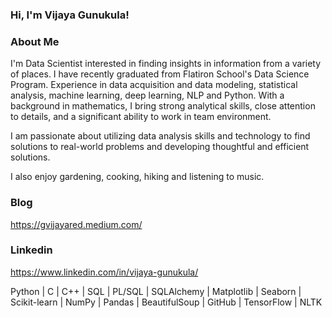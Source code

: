 ### Hi, I'm Vijaya Gunukula!

<!--
**Vijayag04/vijayag04** is a ✨ _special_ ✨ repository because its `README.md` (this file) appears on your GitHub profile.

Here are some ideas to get you started:

- 🔭 I’m currently working on ...
- 🌱 I’m currently learning ...
- 👯 I’m looking to collaborate on ...
- 🤔 I’m looking for help with ...
- 💬 Ask me about ...
- 📫 How to reach me: ...
- 😄 Pronouns: ...
- ⚡ Fun fact: ...
-->
### About Me
I'm Data Scientist interested in finding insights in information from a variety of places. I have recently graduated from Flatiron School's Data Science Program. Experience in data acquisition and data modeling, statistical analysis, machine learning, deep learning, NLP and Python. With a background in mathematics, I bring strong analytical skills, close attention to details, and a significant ability to work in team environment.

I am passionate about utilizing data analysis skills and technology to find solutions to real-world problems and developing thoughtful and efficient solutions.

I also enjoy gardening, cooking, hiking and listening to music.

### Blog
https://gvijayared.medium.com/

### Linkedin
https://www.linkedin.com/in/vijaya-gunukula/

Python | C | C++ | SQL | PL/SQL | SQLAlchemy | Matplotlib | Seaborn | Scikit-learn | NumPy | Pandas | BeautifulSoup | GitHub | TensorFlow | NLTK
